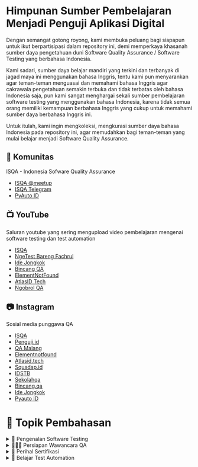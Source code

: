 # Himpunan Sumber Pembelajaran Menjadi Penguji Aplikasi Digital
Dengan semangat gotong royong, kami membuka peluang bagi siapapun untuk ikut berpartisipasi dalam repository ini, demi memperkaya khasanah sumber daya pengetahuan duni Software Quality Assurance / Software Testing yang berbahasa Indonesia.

Kami sadari, sumber daya belajar mandiri yang terkini dan terbanyak di jagad maya ini menggunakan bahasa Inggris, tentu kami pun menyarankan agar teman-teman menguasai dan memahami bahasa Inggris agar cakrawala pengetahuan semakin terbuka dan tidak terbatas oleh bahasa Indonesia saja, pun kami sangat menghargai sekali sumber pembelajaran software testing yang menggunakan bahasa Indonesia, karena tidak semua orang memiliki kemampuan berbahasa Inggris yang cukup untuk memahami sumber daya berbahasa Inggris ini.

Untuk itulah, kami ingin mengkoleksi, mengkurasi sumber daya bahasa Indonesia pada repository ini, agar memudahkan bagi teman-teman yang mulai belajar menjadi Software Quality Assurance.


## 🤝 Komunitas
ISQA - Indonesia Sofware Quality Assurance
- [ISQA @meetup](https://www.meetup.com/Indonesia-Software-Quality-Assurance/)
- [ISQA Telegram](https://t.me/sqa_id)
- [PyAuto ID](https://t.me/pyautoid)

## 📺 YouTube
Saluran youtube yang sering mengupload video pembelajaran mengenai software testing dan test automation
- [ISQA](https://www.youtube.com/c/ISQA_ID)
- [NgeTest Bareng Fachrul](https://www.youtube.com/c/NgeTestBarengFachrul)
- [Ide Jongkok](https://www.youtube.com/c/IdeJongkok)
- [Bincang QA](https://www.youtube.com/c/BincangQA)
- [ElementNotFound](https://www.youtube.com/channel/UCBwAUdVRaRNZszCaZOScrxg/)
- [AtlasID Tech](https://www.youtube.com/channel/UC7Es-J72Zry2OZxWF4hMkFg)
- [Ngobrol QA](https://www.youtube.com/channel/UCARN0p3ByRIxs4CA_SS5Tdw)


## 📷 Instagram
Sosial media punggawa QA
- [ISQA](https://www.instagram.com/isqa_id/)
- [Penguji.id](https://www.instagram.com/penguji.id/)
- [QA Malang](https://www.instagram.com/qamalang/)
- [Elementnotfound](https://www.instagram.com/elementnotfound/)
- [Atlasid.tech](https://www.instagram.com/atlasid.tech/)
- [Squadap.id](https://www.instagram.com/squadap.id/)
- [IDSTB](https://www.instagram.com/idstb_id/)
- [Sekolahqa](https://www.instagram.com/sekolahqa/)
- [Bincang.qa](https://www.instagram.com/bincang.qa/)
- [Ide Jongkok](https://www.instagram.com/idejongkok/)
- [Pyauto ID](https://www.instagram.com/pyautoid/)


# 🌟 Topik Pembahasan

<details>
  <summary>🤔 Pengenalan Software Testing</summary>

## Artikel
#### fachrul.id
* [Saya Software Quality Tester baru, bagaimana cara saya memulai?](https://fachrul.id/saya-software-quality-tester-baru-bagaimana-cara-saya-memulai/)

## Video
#### ElementNotFound
* [Test Engineer? SDET? SEIT?](https://www.youtube.com/watch?v=PtO7vWoZaU8)


#### NgeTest Bareng Fachrul
* [Belajar Menjadi Software QA Andalan](https://www.youtube.com/playlist?list=PLfQWB548wEGZL3gZ6WEWvQOpelQ6cRvw4)


#### Bincang QA
* [SQA Journey Path](https://www.youtube.com/playlist?list=PLteNxiEnsdrT1KQDW3tXGeuRubHT8szwv)

</details>


<details>
  <summary>🧑🏻‍💻 Persiapan Wawancara QA</summary>

## Artikel
##### fachrul.id
* [Portofolio QA - Tampil Memikat Melamar Lowongan Kerja Software Quality Assurance/Engineer](https://fachrul.id/portofolio-software-quality-assurance/)

## Video
#### ElementNotFound
* [QA Interview - Insider tips!](https://www.youtube.com/watch?v=ePOXfZTzBQ8)
* [How To Ace Your Interview - Tips from Talent Acquisition](https://www.youtube.com/watch?v=NWJP3r42VfE)

#### NgeTest Bareng Fachrul
* [Kumpulan Pertanyaan Umum saat Interview Software Engineer](https://www.youtube.com/playlist?list=PLfQWB548wEGbBUTSqybdnvrzulOgC59Gy)

#### Ngobrol QA
* [Nyari Kerja? Semua Bisa Jadi Software Tester Asalkan ...](https://www.youtube.com/watch?v=e23zeWnufj4&list=PLWm4TTUtmpXYRcnDzs7dy4f9M4REelvvG&index=1)
</details>

<details>
  <summary>🎫 Perihal Sertifikasi</summary>

## Video
#### ElementNotFound
* [All you need to know about ISTQB!!](https://www.youtube.com/watch?v=2mwLYAYsi94)
</details>

<details>
  <summary>🤖 Belajar Test Automation</summary>

## Video
### Python
#### Ide Jongkok
* [Belajar Automation Selenium Python](https://www.youtube.com/playlist?list=PLW3Gs0ff2b79n_4Qy__mHZO9EcIiB4NZZ)
* [Automation Selenium 4 Python (Remake)](https://www.youtube.com/watch?v=8Vo8sETHLgg&list=PLW3Gs0ff2b78zcn78np340hKyKVw84Dhh    )
* [Python Automation API Test](https://www.youtube.com/playlist?list=PLW3Gs0ff2b7-Ny7RJTeKr1_lEVxm7eyUE)
* [Belajar Appium Python](https://www.youtube.com/playlist?list=PLW3Gs0ff2b78GK8zYyDF355d55s9kYLDa)

#### NgeTest Bareng Fachrul
* [Belajar Membuat API Automation Test Framework dengan Python](https://www.youtube.com/playlist?list=PLfQWB548wEGaol4i5Bi9WzcJVMu0URzyd)
* [Belajar Automation Test Mobile dengan Appium + Python](https://www.youtube.com/playlist?list=PLfQWB548wEGYjsa6P5IV-T7AKLrkfopDQ)

#### Bincang QA
* [Setup Cucumber Selenium Java](https://youtu.be/dTAxSbGikSk)
* [Web Automation Testing menggunakan Cucumber Selenium Java](https://youtu.be/zRPyrNq9bWI)
</details>
